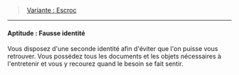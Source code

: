 ﻿> [Variante : Escroc](hd_background_crapule_variante_escroc.md)

---

#### Aptitude : Fausse identité

Vous disposez d'une seconde identité afin d'éviter que l'on puisse vous retrouver. Vous possédez tous les documents et les objets nécessaires à l'entretenir et vous y recourez quand le besoin se fait sentir.

